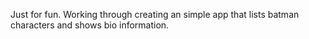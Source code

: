 Just for fun. Working through creating an simple app that lists batman characters and shows bio information. 
